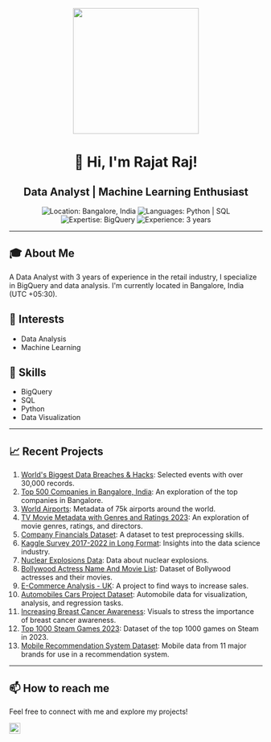 <p align="center">
  <img width="250" src="https://your-image-link-here.gif">
</p>

<h1 align="center">👋 Hi, I'm Rajat Raj!</h1>

<h2 align="center">Data Analyst | Machine Learning Enthusiast</h2>

<p align="center">
  <img src="https://img.shields.io/badge/location-Bangalore,%20India-blue" alt="Location: Bangalore, India" />
  <img src="https://img.shields.io/badge/Languages-Python%20%7C%20SQL-blue" alt="Languages: Python | SQL" />
  <img src="https://img.shields.io/badge/Expertise-BigQuery-blue" alt="Expertise: BigQuery" />
  <img src="https://img.shields.io/badge/Experience-3%20years-blue" alt="Experience: 3 years" />
</p>

---

## 🎓 About Me

A Data Analyst with 3 years of experience in the retail industry, I specialize in BigQuery and data analysis. I'm currently located in Bangalore, India (UTC +05:30).

## 🚀 Interests

- Data Analysis
- Machine Learning

## 🔧 Skills

- BigQuery
- SQL
- Python
- Data Visualization

---

## 📈 Recent Projects

1. [World's Biggest Data Breaches & Hacks](#): Selected events with over 30,000 records.
2. [Top 500 Companies in Bangalore, India](#): An exploration of the top companies in Bangalore.
3. [World Airports](#): Metadata of 75k airports around the world.
4. [TV Movie Metadata with Genres and Ratings 2023](#): An exploration of movie genres, ratings, and directors.
5. [Company Financials Dataset](#): A dataset to test preprocessing skills.
6. [Kaggle Survey 2017-2022 in Long Format](#): Insights into the data science industry.
7. [Nuclear Explosions Data](#): Data about nuclear explosions.
8. [Bollywood Actress Name And Movie List](#): Dataset of Bollywood actresses and their movies.
9. [E-Commerce Analysis - UK](#): A project to find ways to increase sales.
10. [Automobiles Cars Project Dataset](#): Automobile data for visualization, analysis, and regression tasks.
11. [Increasing Breast Cancer Awareness](#): Visuals to stress the importance of breast cancer awareness.
12. [Top 1000 Steam Games 2023](#): Dataset of the top 1000 games on Steam in 2023.
13. [Mobile Recommendation System Dataset](#): Mobile data from 11 major brands for use in a recommendation system.

---

## 📫 How to reach me

Feel free to connect with me and explore my projects!

[<img align="left" alt="LinkedIn" width="22px" src="https://raw.githubusercontent.com/peterthehan/peterthehan/master/assets/linkedin.svg" />][linkedin]

[linkedin]: https://www.linkedin.com/in/rajatraj98
